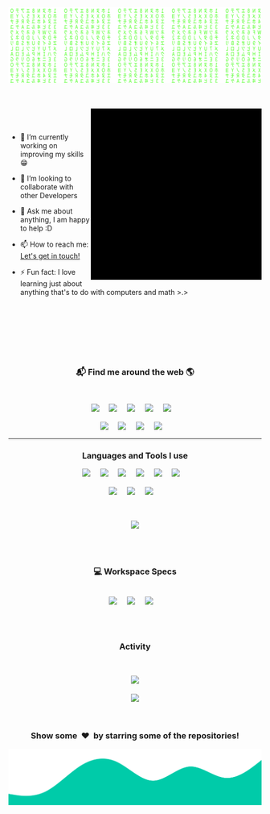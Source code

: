 ![Matrix SVG](assets/matrix.svg)


<br>
<br>


<img align="right" height="340px" alt="GIF" src="assets/Profile.gif" />

<br>
<br>

- 🔭 I’m currently working on improving my skills :grin:

<!-- - 🌱 I’m currently learning  -->
- 👯 I’m looking to collaborate with other Developers
<!-- - 🤔 I’m looking for help with ... -->

- 💬 Ask me about anything, I am happy to help :D

- 📫 How to reach me: [Let's get in touch!](https://www.linkedin.com/in/novus-edge-629093200/)

- ⚡ Fun fact: I love learning just about anything that's to do with computers and math >.>

<br>
<br>
<br>
<br>
<br>
<br>

<h3  align='center'>📬 Find me around the web 🌎 </h3>
<br>
<p align='center'>
<a href="https://app.hackthebox.eu/profile/672731"><img src="https://img.shields.io/badge/HackTheBox%20-%23339903.svg?&style=for-the-badge&logo=hackthebox&logoColor=white"/></a>&nbsp;&nbsp;&nbsp;&nbsp;
<a href="https://www.linkedin.com/in/NovusEdge/"><img src="https://img.shields.io/badge/linkedin-%230077B5.svg?&style=for-the-badge&logo=linkedin&logoColor=white" /></a>&nbsp;&nbsp;&nbsp;&nbsp;
<a href="mailto:novusedge0@gmail.com?subject=Hi!"><img src="https://img.shields.io/badge/gmail-%23D14836.svg?&style=for-the-badge&logo=gmail&logoColor=white" /></a>&nbsp;&nbsp;&nbsp;&nbsp;
<a href="mailto:oniontempt@protonmail.ch?subject=Hi!"><img src="https://img.shields.io/badge/ProtonMail-8B89CC?style=for-the-badge&logo=protonmail&logoColor=white" /></a>&nbsp;&nbsp;&nbsp;&nbsp;
<a href="https://msng.link/o/?NovusEdge=tg"><img src="https://img.shields.io/badge/Telegram-2CA5E0?style=for-the-badge&logo=telegram&logoColor=white" /></a>&nbsp;&nbsp;&nbsp;&nbsp;
<br>
<br>
<a href="https://ctflearn.com/user/oniontempt"><img src="https://img.shields.io/badge/CTFLearn-000000?style=for-the-badge&logo=square&logoColor=white"/></a>&nbsp;&nbsp;&nbsp;&nbsp;
<a href="https://discordapp.com/users/650299646681284608"><img src="https://img.shields.io/badge/Discord-7289DA?style=for-the-badge&logo=discord&logoColor=white" /></a>&nbsp;&nbsp;&nbsp;&nbsp;
<a href="https://app.slack.com/client/T02A30SFRB8/D02A6MU437F/user_profile/U02AZCEGYM6"><img src="https://img.shields.io/badge/Slack-4A154B?style=for-the-badge&logo=slack&logoColor=white" /></a>&nbsp;&nbsp;&nbsp;&nbsp;
<a href="https://tryhackme.com/p/oniontempt"><img src="https://img.shields.io/badge/TryHackMe-033142.svg?&style=for-the-badge&logo=tryhackme&logoColor=white" /></a>&nbsp;&nbsp;&nbsp;&nbsp;
</p>


---

<h3 align="center">Languages and Tools I use</h3>

<p align="center">
<img src="https://img.shields.io/badge/Python-3776AB?style=for-the-badge&logo=python&logoColor=white" />&nbsp;&nbsp;&nbsp;&nbsp;
<img src="https://img.shields.io/badge/C-00599C?style=for-the-badge&logo=c&logoColor=white" />&nbsp;&nbsp;&nbsp;&nbsp;
<img src="https://img.shields.io/badge/C%2B%2B-00599C?style=for-the-badge&logo=c%2B%2B&logoColor=white" />&nbsp;&nbsp;&nbsp;&nbsp;
<img src="https://img.shields.io/badge/Go-00ADD8?style=for-the-badge&logo=go&logoColor=white" />&nbsp;&nbsp;&nbsp;&nbsp;
<img src="https://img.shields.io/badge/Perl-39457E?style=for-the-badge&logo=perl&logoColor=white" />&nbsp;&nbsp;&nbsp;&nbsp;
<img src="https://img.shields.io/badge/Docker-0095D5?&style=for-the-badge&logo=docker&logoColor=white" />&nbsp;&nbsp;&nbsp;&nbsp;
<br>
<br>
<img src="https://img.shields.io/badge/Shell_Script-121011?style=for-the-badge&logo=gnu-bash&logoColor=white" />&nbsp;&nbsp;&nbsp;&nbsp;
<img src="https://img.shields.io/badge/MySQL-00000F?style=for-the-badge&logo=mysql&logoColor=white" />&nbsp;&nbsp;&nbsp;&nbsp;
<img src="https://img.shields.io/badge/Markdown-000000?style=for-the-badge&logo=markdown&logoColor=white" />&nbsp;&nbsp;&nbsp;&nbsp;
<br>
<br>    
<br>
</p>

<p align="center">

<img src="https://github-readme-stats.vercel.app/api/top-langs/?username=NovusEdge&theme=tokyonight&langs_count=6" />

</p>

<br>
<br>

<h3 align="center">💻 Workspace Specs</h3>
<p align="center">
<br>
<img src="https://img.shields.io/badge/NVIDIA-GeForce_RTX_2060-76B900?style=for-the-badge&logo=nvidia&logoColor=white" />&nbsp;&nbsp;&nbsp;&nbsp;
<img src="https://img.shields.io/badge/Intel-Core_i7_10700K-0071C5?style=for-the-badge&logo=intel&logoColor=white" />&nbsp;&nbsp;&nbsp;&nbsp;
<img src="https://img.shields.io/badge/Linux-Kali_2021.2-d42bf2?style=for-the-badge&logo=linux&logoColor=white" />&nbsp;&nbsp;&nbsp;&nbsp;
</p>

<br>
<br>

<h3 align="center">Activity</h3>

<br>

<p align="center">

<img src="https://github-readme-stats.vercel.app/api?username=NovusEdge&theme=tokyonight&show_icons=true&count_private=false&show_icons=true" />

<br>
<br>

<img src="https://api.visitorbadge.io/api/visitors?user=NovusEdge&repo=NovusEdge&label=Visitors&countColor=%232ccce4" />

</p>

<br>

<div align="center">
<h3 align="center">Show some &nbsp;❤️&nbsp; by starring some of the repositories!</h3>
</div><img src="assets/wave.svg" />
